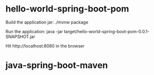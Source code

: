 # hello-world-spring-boot-pom

Build the application jar: ./mvnw package

Run the application: java -jar target/hello-world-spring-boot-pom-0.0.1-SNAPSHOT.jar
  
  
Hit http://localhost:8080 in the browser  
# java-spring-boot-maven
